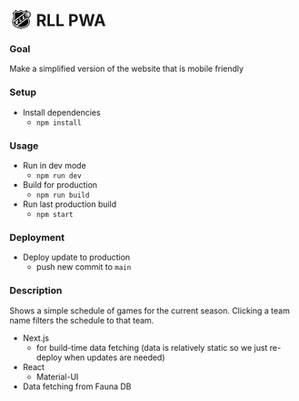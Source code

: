 # <img src="public/RLL_logo.png" width="40" style="margin-bottom:-8px"> RLL PWA

### Goal  
Make a simplified version of the website that is mobile friendly
### Setup
- Install dependencies   
  - `npm install`
### Usage
- Run in dev mode
  - `npm run dev`
- Build for production
  - `npm run build`
- Run last production build
  - `npm start`
### Deployment
- Deploy update to production
  - push new commit to `main`

### Description
Shows a simple schedule of games for the current season. Clicking a team name filters the schedule to that team.
- Next.js
  - for build-time data fetching (data is relatively static so we just re-deploy when updates are needed)
- React
  - Material-UI
- Data fetching from Fauna DB
